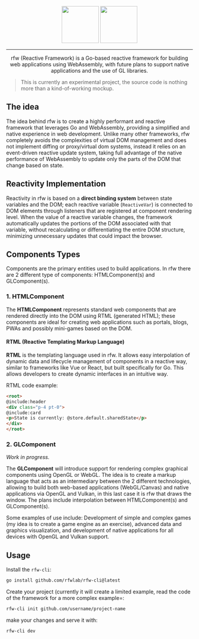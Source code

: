 <div align="center">
<img src="https://github.com/rfwlab/brandbook/blob/main/light-full.png?raw=true#gh-dark-mode-only" height="100">
<img src="https://github.com/rfwlab/brandbook/blob/main/dark-full.png?raw=true#gh-light-mode-only" height="100">

<hr />

<p>rfw (Reactive Framework) is a Go-based reactive framework for building web applications using WebAssembly, 
with future plans to support native applications and the use of GL libraries.</p>
</div>

> This is currently an experimental project, the source code is nothing more than a kind-of-working mockup.

## The idea

The idea behind rfw is to create a highly performant and reactive framework that leverages Go and WebAssembly, 
providing a simplified and native experience in web development. Unlike many other frameworks, rfw completely 
avoids the complexities of virtual DOM management and does not implement diffing or proxy/virtual dom systems, 
instead it relies on an event-driven reactive update system, taking full advantage of the native performance 
of WebAssembly to update only the parts of the DOM that change based on state.

## Reactivity Implementation

Reactivity in rfw is based on a **direct binding system** between state variables and the DOM; each reactive 
variable (`ReactiveVar`) is connected to DOM elements through listeners that are registered at component 
rendering level. When the value of a reactive variable changes, the framework automatically updates the 
portions of the DOM associated with that variable, without recalculating or differentiating the entire DOM 
structure, minimizing unnecessary updates that could impact the browser.

## Components Types

Components are the primary entities used to build applications. In rfw there are 2 different type of 
components: HTMLComponent(s) and GLComponent(s).

### 1. **HTMLComponent**

The **HTMLComponent** represents standard web components that are rendered directly into the DOM using RTML 
(generated HTML); these components are ideal for creating web applications such as portals, blogs, PWAs 
and possibly mini-games based on the DOM.

#### RTML (Reactive Templating Markup Language)

**RTML** is the templating language used in rfw. It allows easy interpolation of dynamic data and lifecycle 
management of components in a reactive way, similar to frameworks like Vue or React, but built specifically 
for Go. This allows developers to create dynamic interfaces in an intuitive way.

RTML code example:

```html
<root>
@include:header
<div class="p-4 pt-0">
@include:card
<p>State is currently: @store.default.sharedState</p>
</div>
</root>
```

### 2. **GLComponent**

_Work in progress._

The **GLComponent** will introduce support for rendering complex graphical components using OpenGL or WebGL. 
The idea is to create a markup language that acts as an intermediary between the 2 different technologies, 
allowing to build both web-based applications (WebGL/Canvas) and native applications via OpenGL and Vulkan, 
in this last case it is rfw that draws the window. The plans include interpolation between HTMLComponent(s) 
and GLComponent(s).

Some examples of use include: Development of simple and complex games (my idea is to create a game engine as 
an exercise), advanced data and graphics visualization, and development of native applications for all devices 
with OpenGL and Vulkan support.

## Usage

Install the `rfw-cli`:

```bash
go install github.com/rfwlab/rfw-cli@latest
```

Create your project (currently it will create a limited example, read the code of the framework for a more complex example=:

```bash
rfw-cli init github.com/username/project-name
```

make your changes and serve it with:

```bash
rfw-cli dev
```

